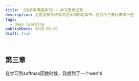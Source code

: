 ```yaml
---
title: 《动手学深度学习》— 学习思考记录
description: 之前没有系统学习过沐神的这本书，这几个月要认真学一些
tags:
  - deep learning
publishDate: 2025-03-01
draft: true 

---
```


## 第三章

在学习到softmax函数时候，我想到了一个wen'ti
